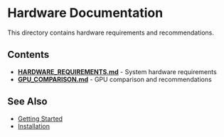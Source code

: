 # Hardware Documentation

This directory contains hardware requirements and recommendations.

## Contents

- **[HARDWARE_REQUIREMENTS.md](HARDWARE_REQUIREMENTS.md)** - System hardware requirements
- **[GPU_COMPARISON.md](GPU_COMPARISON.md)** - GPU comparison and recommendations

## See Also
- [Getting Started](../quickstarts/general/GETTING_STARTED.md)
- [Installation](../guides/setup/INSTALLATION.md)

